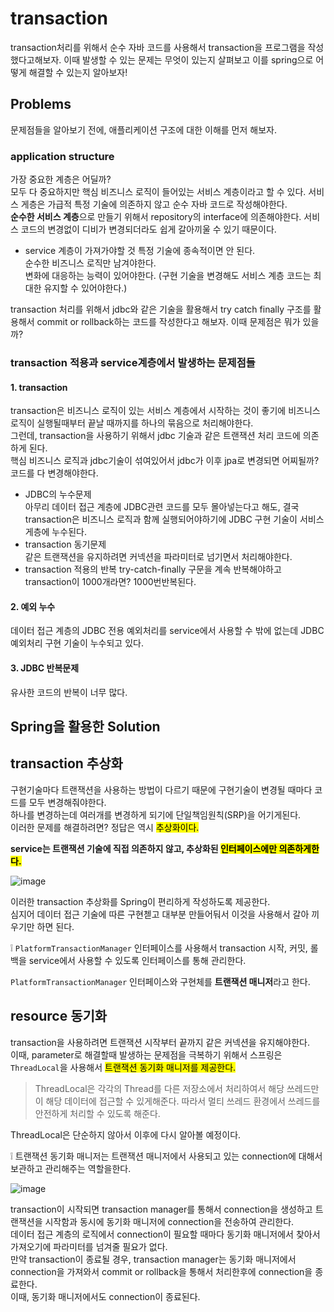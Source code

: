 # transaction

transaction처리를 위해서 순수 자바 코드를 사용해서 transaction을 프로그램을 작성했다고해보자. 이때 발생할 수 있는 문제는 무엇이 있는지 살펴보고 이를 spring으로 어떻게 해결할 수 있는지 알아보자!<br>

## Problems

문제점들을 알아보기 전에, 애플리케이션 구조에 대한 이해를 먼저 해보자.<br>

### application structure

가장 중요한 계층은 어딜까?<br>
모두 다 중요하지만 핵심 비즈니스 로직이 들어있는 서비스 계층이라고 할 수 있다. 서비스 게층은 가급적 특정 기술에 의존하지 않고 순수 자바 코드로 작성해야한다. <br>
**순수한 서비스 계층**으로 만들기 위해서 repository의 interface에 의존해야한다. 서비스 코드의 변경없이 디비가 변경되더라도 쉽게 갈아끼울 수 있기 때문이다.<br>

- service 계층이 가져가야할 것
    특정 기술에 종속적이면 안 된다.<br>
    순수한 비즈니스 로직만 남겨야한다.<br>
    변화에 대응하는 능력이 있어야한다. (구현 기술을 변경해도 서비스 계층 코드는 최대한 유지할 수 있어야한다.)<br>

transaction 처리를 위해서 jdbc와 같은 기술을 활용해서 try catch finally 구조를 활용해서 commit or rollback하는 코드를 작성한다고 해보자. 이때 문제점은 뭐가 있을까?

### transaction 적용과 service계층에서 발생하는 문제점들

#### 1. transaction

transaction은 비즈니스 로직이 있는 서비스 계층에서 시작하는 것이 좋기에 비즈니스 로직이 실행될때부터 끝날 때까지를 하나의 묶음으로 처리해야한다.<br>
그런데, transaction을 사용하기 위해서 jdbc 기술과 같은 트랜잭션 처리 코드에 의존하게 된다.<br>
핵심 비즈니스 로직과 jdbc기술이 섞여있어서 jdbc가 이후 jpa로 변경되면 어찌될까? 코드를 다 변경해야한다.<br>

- JDBC의 누수문제<br>
아무리 데이터 접근 계층에 JDBC관련 코드를 모두 몰아넣는다고 해도, 결국 transaction은 비즈니스 로직과 함께 실행되어야하기에 JDBC 구현 기술이 서비스 게층에 누수된다.<br>
- transaction 동기문제<br>
같은 트랜잭션을 유지하려면 커넥션을 파라미터로 넘기면서 처리해야한다.<br>
- transaction 적용의 반복
try-catch-finally 구문을 계속 반복해야하고 transaction이 1000개라면? 1000번반복된다.<br>

#### 2. 예외 누수<br>
데이터 접근 계층의 JDBC 전용 예외처리를 service에서 사용할 수 밖에 없는데 JDBC 예외처리 구현 기술이 누수되고 있다.<br>

#### 3. JDBC 반복문제<br>
유사한 코드의 반복이 너무 많다.<br>

## Spring을 활용한 Solution

## transaction 추상화

구현기술마다 트랜잭션을 사용하는 방법이 다르기 때문에 구현기술이 변경될 때마다 코드를 모두 변경해줘야한다.<br> 하나를 변경하는데 여러개를 변경하게 되기에 단일책임원칙(SRP)을 어기게된다.<br>
이러한 문제를 해결하려면? 정답은 역시 <mark>추상화이다.</mark><br>

**service는 트랜잭션 기술에 직접 의존하지 않고, 추상화된 <mark>인터페이스에만 의존하게한다.</mark>**<br>

![image](https://user-images.githubusercontent.com/74058047/220419238-c095c2bc-c6dd-4a81-a0d8-1ba2c815e39a.png)

이러한 transaction 추상화를 Spring이 편리하게 작성하도록 제공한다.<br>
심지어 데이터 접근 기술에 따른 구현첻고 대부분 만들어둬서 이것을 사용해서 갈아 끼우기만 하면 된다.<br>

❕ `PlatformTransactionManager` 인터페이스를 사용해서 transaction 시작, 커밋, 롤백을 service에서 사용할 수 있도록 인터페이스를 통해 관리한다.<br>

`PlatformTransactionManager` 인터페이스와 구현체를 **트랜잭션 매니저**라고 한다.<br>

## resource 동기화

transaction을 사용하려면 트랜잭션 시작부터 끝까지 같은 커넥션을 유지해야한다.<br>
이때, parameter로 해결할때 발생하는 문제점을 극복하기 위해서 스프링은 `ThreadLocal`을 사용해서 <mark>트랜잭션 동기화 매니저를 제공한다.</mark><br>

> ThreadLocal은 각각의 Thread를 다른 저장소에서 처리하여서 해당 쓰레드만이 해당 데이터에 접근할 수 있게해준다. 따라서 멀티 쓰레드 환경에서 쓰레드를 안전하게 처리할 수 있도록 해준다.<br>

ThreadLocal은 단순하지 않아서 이후에 다시 알아볼 예정이다.<br>

❕ 트랜잭션 동기화 매니저는 트랜잭션 매니저에서 사용되고 있는 connection에 대해서 보관하고 관리해주는 역할을한다.

![image](https://user-images.githubusercontent.com/74058047/220422741-44dfccce-ebe8-4e01-aee8-38a466cb582f.png)

transaction이 시작되면 transaction manager를 통해서 connection을 생성하고 트랜잭션을 시작함과 동시에 동기화 매니저에 connection을 전송하여 관리한다.<br>
데이터 접근 계층의 로직에서 connection이 필요할 때마다 동기화 매니저에서 찾아서 가져오기에 파라미터를 넘겨줄 필요가 없다.<br>
만약 transaction이 종료될 경우, transaction manager는 동기화 매니저에서 connection을 가져와서 commit or rollback을 통해서 처리한후에 connection을 종료한다.<br>
이때, 동기화 매니저에서도 connection이 종료된다.<br>

